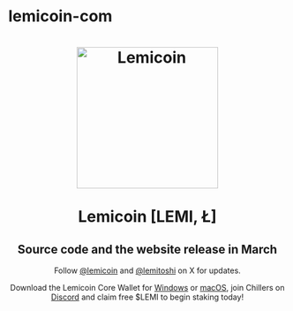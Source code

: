 # lemicoin-com

<h1 align="center">
<img src="https://explorer.lemicoin.com/img/logo.png" alt="Lemicoin" width="256"/>
<br/><br/>
Lemicoin [LEMI, Ł]  
</h1>
<h2 align="center"> Source code and the website release in March</h2>

<p align="center">Follow <a href="https://x.com/lemicoin">@lemicoin</a> and <a href="https://x.com/lemitoshi">@lemitoshi</a> on X for updates.</p>

<p align="center">Download the Lemicoin Core Wallet for <a href="https://lemicoin.com/wallets/lemicoin-qt-windows.zip">Windows</a> or <a href="https://lemicoin.com/wallets/lemicoin-qt.dmg">macOS</a>, join Chillers on <a href="https://discord.lemicoin.com">Discord</a> and claim free $LEMI to begin staking today!</p>